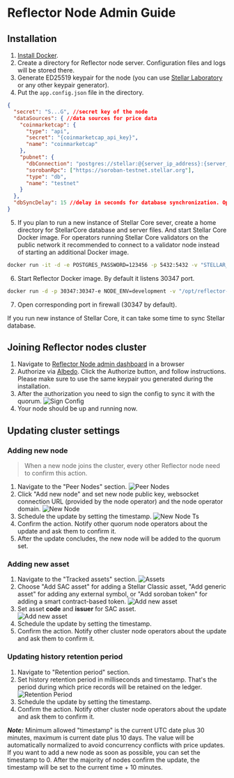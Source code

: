 # Reflector Node Admin Guide

## Installation

1. [Install Docker](https://docs.docker.com/engine/install/).
2. Create a directory for Reflector node server. Configuration files and logs will be stored there.
3. Generate ED25519 keypair for the node (you can use [Stellar Laboratory](https://laboratory.stellar.org/#account-creator?network=public) or any other keypair generator).
4. Put the `app.config.json` file in the directory. 
```json
{
  "secret": "S...G", //secret key of the node
  "dataSources": { //data sources for price data
    "coinmarketcap": {
      "type": "api",
      "secret": "{coinmarketcap_api_key}",
      "name": "coinmarketcap"
    },
    "pubnet": {
      "dbConnection": "postgres://stellar:@{server_ip_address}:{server_port}/stellar-core",
      "sorobanRpc": ["https://soroban-testnet.stellar.org"],
      "type": "db",
      "name": "testnet"
    }
  },
  "dbSyncDelay": 15 //delay in seconds for database synchronization. Optional, default is 15
}
```
5. If you plan to run a new instance of Stellar Core sever, create a home directory for StellarCore database and server files. And start Stellar Core Docker image. 
  For operators running Stellar Core validators on the public network it recommended to connect to a validator node instead of starting an additional Docker image.
```bash
docker run -it -d -e POSTGRES_PASSWORD=123456 -p 5432:5432 -v "STELLAR_WORKDIR:/opt/stellar" --name stellar stellar/quickstart:soroban-dev --testnet
```
6. Start Reflector Docker image. By default it listens 30347 port.
```bash
docker run -d -p 30347:30347-e NODE_ENV=development -v "/opt/reflector-node-home:/reflector-node/app/home" --name=reflector reflectornet/reflector-node:latest
```
7. Open corresponding port in firewall (30347 by default).

If you run new instance of Stellar Core, it can take some time to sync Stellar database.

## Joining Reflector nodes cluster

1. Navigate to [Reflector Node admin dashboard](https://node-admin.reflector.network) in a browser 
2. Authorize via [Albedo](https://albedo.link). Click the Authorize button, and follow instructions. 
   Please make sure to use the same keypair you generated during the installation. 
3. After the authorization you need to sign the config to sync it with the quorum. 
   ![Sign Config](new-node-sign-config.jpg)  
4. Your node should be up and running now.

## Updating cluster settings

### Adding new node

> When a new node joins the cluster, every other Reflector node need to confirm this action.

1. Navigate to the "Peer Nodes" section.
   ![Peer Nodes](peer-nodes-screen.jpg)  
2. Click "Add new node" and set new node public key, websocket connection URL (provided by the node operator) and the node operator domain.
   ![New Node](peer-nodes-new-screen.jpg)  
3. Schedule the update by setting the timestamp.
   ![New Node Ts](peer-nodes-ts-screen.jpg)
4. Confirm the action. Notify other quorum node operators about the update and ask them to confirm it.
5. After the update concludes, the new node will be added to the quorum set.

### Adding new asset

1. Navigate to the "Tracked assets" section.
   ![Assets](assets-screen.jpg)  
2. Choose "Add SAC asset" for adding a Stellar Classic asset, "Add generic asset" for adding any external symbol, or "Add soroban token" for adding a smart contract-based token.
   ![Add new asset](assets-new-screen.jpg)
3. Set asset **code** and **issuer** for SAC asset.  
   ![Add new asset](assets-new-screen.jpg)  
4. Schedule the update by setting the timestamp.
5. Confirm the action. Notify other cluster node operators about the update and ask them to confirm it.

### Updating history retention period

1. Navigate to "Retention period" section.
2. Set history retention period in milliseconds and timestamp. That's the period during which price records will be retained on the ledger.
   ![Retention Period](retention-screen.jpg)  
3. Schedule the update by setting the timestamp.
4. Confirm the action. Notify other cluster node operators about the update and ask them to confirm it.

**_Note:_** Minimum allowed "timestamp" is the current UTC date plus 30 minutes, maximum is current date plus 10 days.
The value will be automatically normalized to avoid concurrency conflicts with price updates.
If you want to add a new node as soon as possible, you can set the timestamp to 0. 
After the majority of nodes confirm the update, the timestamp will be set to the current time + 10 minutes.